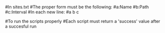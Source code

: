 #In sites.txt
#The proper form must be the following:
#a:Name
#b:Path
#c:Interval
#In each new line:
#a  b  c

#To run the scripts properly
#Each script must return a 'success' value after a succesful run
